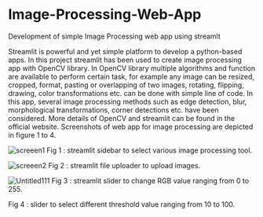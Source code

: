 # Image-Processing-Web-App
Development of simple Image Processing web app using streamlt 

Streamlit is powerful and yet simple platform to develop a python-based apps. In this project streamlit has been used to create image processing app with OpenCV library.  In OpenCV library multiple algorithms and function are available to perform certain task, for example any image can be resized, cropped, format, pasting or overlapping of two images, rotating, flipping, drawing, color transformations etc. can be done with simple line of code. In this app, several image processing methods such as edge detection, blur, morphological transformations, corner detections etc. have been considered. More details of OpenCV and streamlit can be found in the official website. Screenshots of web app for image processing are depicted in figure 1 to 4. 


![screeen1](https://user-images.githubusercontent.com/32899884/108945728-26e0eb80-7683-11eb-80c9-8021b5b1f149.jpg)
 Fig 1 : streamlit sidebar to select various image processing tool.

![screeen2](https://user-images.githubusercontent.com/32899884/108945748-3102ea00-7683-11eb-8e02-1493f927ee3c.jpg)
Fig 2 : streamlit file uploader to upload images.

![Untitled111](https://user-images.githubusercontent.com/32899884/108945766-3829f800-7683-11eb-88c8-eb559b96b6ec.png)
Fig 3 : streamlit slider to change RGB value ranging from 0 to 255.
 
Fig 4 : slider to select different threshold value ranging from 10 to 100.
